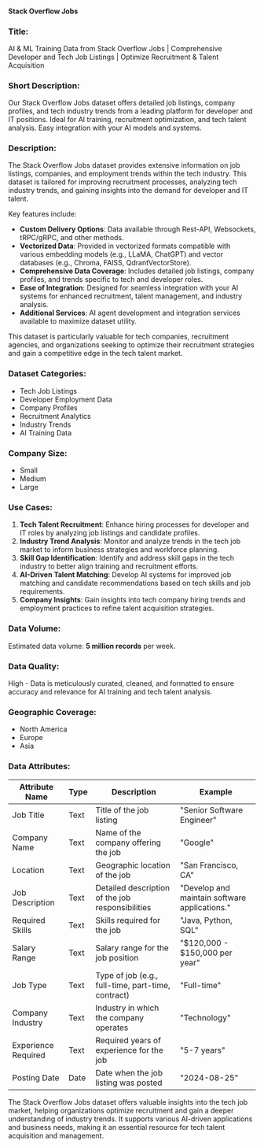 #### Stack Overflow Jobs

### Title:
AI & ML Training Data from Stack Overflow Jobs | Comprehensive Developer and Tech Job Listings | Optimize Recruitment & Talent Acquisition

### Short Description:
Our Stack Overflow Jobs dataset offers detailed job listings, company profiles, and tech industry trends from a leading platform for developer and IT positions. Ideal for AI training, recruitment optimization, and tech talent analysis. Easy integration with your AI models and systems.

### Description:
The Stack Overflow Jobs dataset provides extensive information on job listings, companies, and employment trends within the tech industry. This dataset is tailored for improving recruitment processes, analyzing tech industry trends, and gaining insights into the demand for developer and IT talent.

Key features include:
- **Custom Delivery Options**: Data available through Rest-API, Websockets, tRPC/gRPC, and other methods.
- **Vectorized Data**: Provided in vectorized formats compatible with various embedding models (e.g., LLaMA, ChatGPT) and vector databases (e.g., Chroma, FAISS, QdrantVectorStore).
- **Comprehensive Data Coverage**: Includes detailed job listings, company profiles, and trends specific to tech and developer roles.
- **Ease of Integration**: Designed for seamless integration with your AI systems for enhanced recruitment, talent management, and industry analysis.
- **Additional Services**: AI agent development and integration services available to maximize dataset utility.

This dataset is particularly valuable for tech companies, recruitment agencies, and organizations seeking to optimize their recruitment strategies and gain a competitive edge in the tech talent market.

### Dataset Categories:
- Tech Job Listings
- Developer Employment Data
- Company Profiles
- Recruitment Analytics
- Industry Trends
- AI Training Data

### Company Size:
- Small
- Medium
- Large

### Use Cases:
1. **Tech Talent Recruitment**: Enhance hiring processes for developer and IT roles by analyzing job listings and candidate profiles.
2. **Industry Trend Analysis**: Monitor and analyze trends in the tech job market to inform business strategies and workforce planning.
3. **Skill Gap Identification**: Identify and address skill gaps in the tech industry to better align training and recruitment efforts.
4. **AI-Driven Talent Matching**: Develop AI systems for improved job matching and candidate recommendations based on tech skills and job requirements.
5. **Company Insights**: Gain insights into tech company hiring trends and employment practices to refine talent acquisition strategies.

### Data Volume:
Estimated data volume: **5 million records** per week.

### Data Quality:
High - Data is meticulously curated, cleaned, and formatted to ensure accuracy and relevance for AI training and tech talent analysis.

### Geographic Coverage:
- North America
- Europe
- Asia

### Data Attributes:

| Attribute Name          | Type    | Description                                         | Example                                       |
|-------------------------|---------|-----------------------------------------------------|-----------------------------------------------|
| Job Title               | Text    | Title of the job listing                           | "Senior Software Engineer"                    |
| Company Name            | Text    | Name of the company offering the job               | "Google"                                      |
| Location                | Text    | Geographic location of the job                      | "San Francisco, CA"                           |
| Job Description         | Text    | Detailed description of the job responsibilities    | "Develop and maintain software applications." |
| Required Skills         | Text    | Skills required for the job                         | "Java, Python, SQL"                           |
| Salary Range            | Text    | Salary range for the job position                   | "$120,000 - $150,000 per year"                |
| Job Type                | Text    | Type of job (e.g., full-time, part-time, contract)  | "Full-time"                                   |
| Company Industry        | Text    | Industry in which the company operates              | "Technology"                                  |
| Experience Required     | Text    | Required years of experience for the job            | "5-7 years"                                   |
| Posting Date            | Date    | Date when the job listing was posted                | "2024-08-25"                                  |

The Stack Overflow Jobs dataset offers valuable insights into the tech job market, helping organizations optimize recruitment and gain a deeper understanding of industry trends. It supports various AI-driven applications and business needs, making it an essential resource for tech talent acquisition and management.